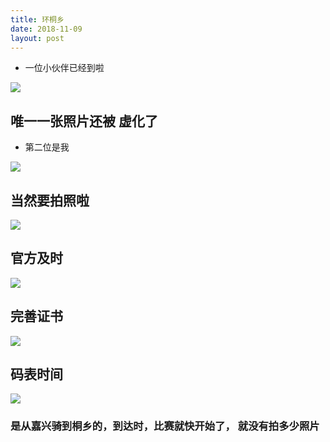 ```yaml
---
title: 环桐乡
date: 2018-11-09
layout: post
---
```




- 一位小伙伴已经到啦

![](https://riverluooo.oss-cn-beijing.aliyuncs.com/img/20181115224459.jpeg)

## 唯一一张照片还被  虚化了

-  第二位是我

![](https://riverluooo.oss-cn-beijing.aliyuncs.com/img/20181115224538.jpg)

## 当然要拍照啦

![](https://riverluooo.oss-cn-beijing.aliyuncs.com/img/20181115224557.jpeg)

## 官方及时

![](https://riverluooo.oss-cn-beijing.aliyuncs.com/img/20181115224627.jpeg)

## 完善证书

![](https://riverluooo.oss-cn-beijing.aliyuncs.com/img/20181115224647.jpg)

## 码表时间

![](https://riverluooo.oss-cn-beijing.aliyuncs.com/img/20181115224716.jpeg)

### 是从嘉兴骑到桐乡的，到达时，比赛就快开始了， 就没有拍多少照片
